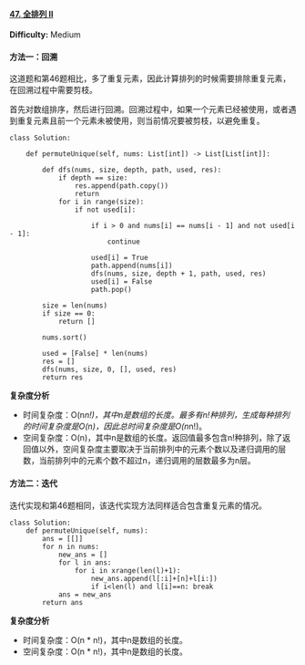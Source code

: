 #### [47. 全排列 II](https://leetcode-cn.com/problems/permutations-ii/)

**Difficulty:** Medium

#### 方法一：回溯

这道题和第46题相比，多了重复元素，因此计算排列的时候需要排除重复元素，在回溯过程中需要剪枝。

首先对数组排序，然后进行回溯。回溯过程中，如果一个元素已经被使用，或者遇到重复元素且前一个元素未被使用，则当前情况要被剪枝，以避免重复。

```
class Solution:

    def permuteUnique(self, nums: List[int]) -> List[List[int]]:

        def dfs(nums, size, depth, path, used, res):
            if depth == size:
                res.append(path.copy())
                return
            for i in range(size):
                if not used[i]:

                    if i > 0 and nums[i] == nums[i - 1] and not used[i - 1]:
                        continue

                    used[i] = True
                    path.append(nums[i])
                    dfs(nums, size, depth + 1, path, used, res)
                    used[i] = False
                    path.pop()

        size = len(nums)
        if size == 0:
            return []

        nums.sort()

        used = [False] * len(nums)
        res = []
        dfs(nums, size, 0, [], used, res)
        return res
```

**复杂度分析**

- 时间复杂度：O(n*n!)，其中n是数组的长度。最多有n!种排列，生成每种排列的时间复杂度是O(n)，因此总时间复杂度是O(n*n!)。
- 空间复杂度：O(n)，其中n是数组的长度。返回值最多包含n!种排列，除了返回值以外，空间复杂度主要取决于当前排列中的元素个数以及递归调用的层数，当前排列中的元素个数不超过n，递归调用的层数最多为n层。

#### 方法二：迭代

迭代实现和第46题相同，该迭代实现方法同样适合包含重复元素的情况。

```
class Solution:
    def permuteUnique(self, nums):
        ans = [[]]
        for n in nums:
            new_ans = []
            for l in ans:
                for i in xrange(len(l)+1):
                    new_ans.append(l[:i]+[n]+l[i:])
                    if i<len(l) and l[i]==n: break             
            ans = new_ans
        return ans
```

**复杂度分析**

- 时间复杂度：O(n * n!)，其中n是数组的长度。
- 空间复杂度：O(n * n!)，其中n是数组的长度。